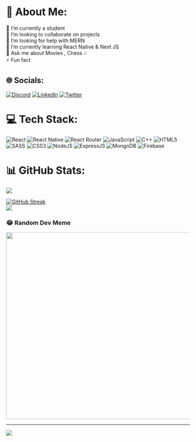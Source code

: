 # 💫 About Me:
🔭 I’m currently a student<br>👯 I’m looking to collaborate on projects<br>🤝 I’m looking for help with MERN<br>🌱 I’m currently learning React Native & Next JS<br>💬 Ask me about Movies , Chess 🎶<br>⚡ Fun fact


## 🌐 Socials:
[![Discord](https://img.shields.io/badge/Discord-%237289DA.svg?logo=discord&logoColor=white)](https://discord.gg/G4GVyuVm) [![LinkedIn](https://img.shields.io/badge/LinkedIn-%230077B5.svg?logo=linkedin&logoColor=white)](https://linkedin.com/in/ajay-singh01) [![Twitter](https://img.shields.io/badge/Twitter-%231DA1F2.svg?logo=Twitter&logoColor=white)](https://twitter.com/ajay_singhhhh) 

# 💻 Tech Stack:
![React](https://img.shields.io/badge/react-%2320232a.svg?style=for-the-badge&logo=react&logoColor=%2361DAFB) ![React Native](https://img.shields.io/badge/react_native-%2320232a.svg?style=for-the-badge&logo=react&logoColor=%2361DAFB) ![React Router](https://img.shields.io/badge/React_Router-CA4245?style=for-the-badge&logo=react-router&logoColor=white) ![JavaScript](https://img.shields.io/badge/javascript-%23323330.svg?style=for-the-badge&logo=javascript&logoColor=%23F7DF1E) ![C++](https://img.shields.io/badge/c++-%2300599C.svg?style=for-the-badge&logo=c%2B%2B&logoColor=white) ![HTML5](https://img.shields.io/badge/html5-%23E34F26.svg?style=for-the-badge&logo=html5&logoColor=white) ![SASS](https://img.shields.io/badge/SASS-hotpink.svg?style=for-the-badge&logo=SASS&logoColor=white) ![CSS3](https://img.shields.io/badge/css3-%231572B6.svg?style=for-the-badge&logo=css3&logoColor=white) ![NodeJS](https://img.shields.io/badge/css3-%231572B6.svg?style=for-the-badge&logo=css3&logoColor=black) ![ExpressJS](https://img.shields.io/badge/node.js-6DA55F?style=for-the-badge&logo=node.js&logoColor=white) ![MongoDB](https://img.shields.io/badge/MongoDB-%234ea94b.svg?style=for-the-badge&logo=mongodb&logoColor=white) ![Firebase](https://img.shields.io/badge/firebase-%23039BE5.svg?style=for-the-badge&logo=firebase)
# 📊 GitHub Stats:
![](https://github-readme-stats.vercel.app/api?username=AjaySingh470&theme=monokai&hide_border=false&include_all_commits=true&count_private=true)<br/>

[![GitHub Streak](https://github-readme-streak-stats.herokuapp.com?user=AjaySingh470&theme=monokai)](https://git.io/streak-stats) <br/>
![](https://github-readme-stats.vercel.app/api/top-langs/?username=AjaySingh470&theme=monokai&hide_border=false&include_all_commits=true&count_private=true&layout=compact)

### 😂 Random Dev Meme
<img src="https://rm.up.railway.app/" width="512px"/>

---
![](https://komarev.com/ghpvc/?username=AjaySingh470)

<!-- Proudly created with GPRM ( https://gprm.itsvg.in ) -->
